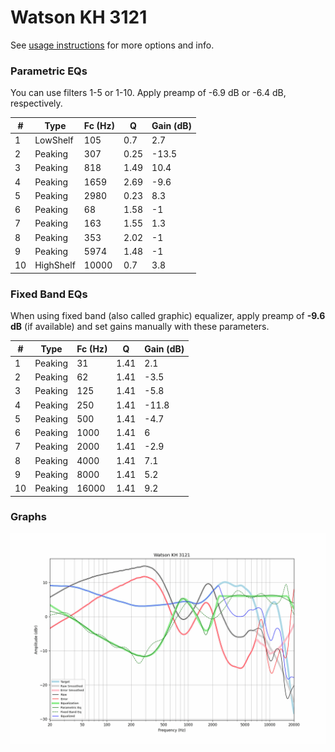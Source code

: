 # Watson KH 3121
See [usage instructions](https://github.com/jaakkopasanen/AutoEq#usage) for more options and info.

### Parametric EQs
You can use filters 1-5 or 1-10. Apply preamp of -6.9 dB or -6.4 dB, respectively.

|   # | Type      |   Fc (Hz) |    Q |   Gain (dB) |
|-----|-----------|-----------|------|-------------|
|   1 | LowShelf  |       105 | 0.7  |         2.7 |
|   2 | Peaking   |       307 | 0.25 |       -13.5 |
|   3 | Peaking   |       818 | 1.49 |        10.4 |
|   4 | Peaking   |      1659 | 2.69 |        -9.6 |
|   5 | Peaking   |      2980 | 0.23 |         8.3 |
|   6 | Peaking   |        68 | 1.58 |        -1   |
|   7 | Peaking   |       163 | 1.55 |         1.3 |
|   8 | Peaking   |       353 | 2.02 |        -1   |
|   9 | Peaking   |      5974 | 1.48 |        -1   |
|  10 | HighShelf |     10000 | 0.7  |         3.8 |

### Fixed Band EQs
When using fixed band (also called graphic) equalizer, apply preamp of **-9.6 dB** (if available) and set gains manually with these parameters.

|   # | Type    |   Fc (Hz) |    Q |   Gain (dB) |
|-----|---------|-----------|------|-------------|
|   1 | Peaking |        31 | 1.41 |         2.1 |
|   2 | Peaking |        62 | 1.41 |        -3.5 |
|   3 | Peaking |       125 | 1.41 |        -5.8 |
|   4 | Peaking |       250 | 1.41 |       -11.8 |
|   5 | Peaking |       500 | 1.41 |        -4.7 |
|   6 | Peaking |      1000 | 1.41 |         6   |
|   7 | Peaking |      2000 | 1.41 |        -2.9 |
|   8 | Peaking |      4000 | 1.41 |         7.1 |
|   9 | Peaking |      8000 | 1.41 |         5.2 |
|  10 | Peaking |     16000 | 1.41 |         9.2 |

### Graphs
![](./Watson%20KH%203121.png)
